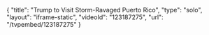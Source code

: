 {
    "title": "Trump to Visit Storm-Ravaged Puerto Rico",
    "type": "solo",
    "layout": "iframe-static",
    "videoId": "123187275",
    "url": "\/tvpembed\/123187275"
}